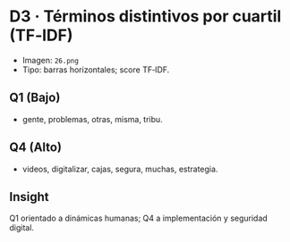 # D3 · Términos distintivos por cuartil (TF‑IDF)

- Imagen: `26.png`
- Tipo: barras horizontales; score TF‑IDF.

## Q1 (Bajo)
- gente, problemas, otras, misma, tribu.

## Q4 (Alto)
- videos, digitalizar, cajas, segura, muchas, estrategia.

## Insight
Q1 orientado a dinámicas humanas; Q4 a implementación y seguridad digital.

